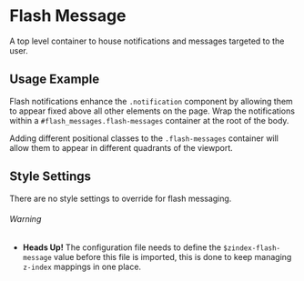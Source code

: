 
# Flash Message
A top level container to house notifications and messages targeted to
the user.

## Usage Example
<!--~ markup/flash_message.html.haml -->

Flash notifications enhance the `.notification` component by allowing
them to appear fixed above all other elements on the page. Wrap the
notifications within a `#flash_messages.flash-messages` container at the
root of the body.

Adding different positional classes to the `.flash-messages` container
will allow them to appear in different quadrants of the viewport.


## Style Settings
There are no style settings to override for flash messaging.

###### Warning
- **Heads Up!** The configuration file needs to define the
  `$zindex-flash-message` value before this file is imported, this is
  done to keep managing `z-index` mappings in one place.

